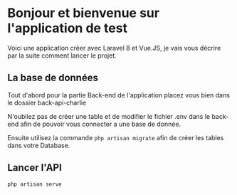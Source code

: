 # Bonjour et bienvenue sur l'application de test 

Voici une application créer avec Laravel 8 et Vue.JS, je vais vous décrire par la suite 
comment lancer le projet.

## La base de données
Tout d'abord pour la partie Back-end de l'application placez vous bien dans le dossier back-api-charlie


N'oubliez pas de créer une table et de modifier le fichier .env dans le back-end 
afin de pouvoir vous connecter a une base de donnée.

Ensuite utilisez la commande 
```php artisan migrate``` afin de créer les tables dans votre Database.

## Lancer l'API

``php artisan serve``


